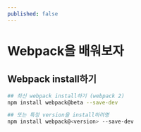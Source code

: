 ```yaml
---
published: false
---
```

# Webpack을 배워보자

## Webpack install하기
```bash
## 최신 webpack install하기 (webpack 2)
npm install webpack@beta --save-dev

## 또는 특정 version을 install하려명
npm install webpack@<version> --save-dev
```
